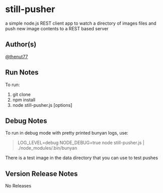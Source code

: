 still-pusher
==============================================================================
a simple node.js REST client app to watch a directory of images files and push
new image contents to a REST based server


Author(s)
-------------------------------------------------------------------------------
[@thenut77](http://twitter.com/)


Run Notes
-------------------------------------------------------------------------------
To run:
1) git clone
2) npm install
3) node still-pusher.js [options]


Debug Notes
-------------------------------------------------------------------------------
To run in debug mode with pretty printed bunyan logs, use: 
> LOG_LEVEL=debug NODE_DEBUG=true node still-pusher.js | ./node_modules/.bin/bunyan

There is a test image in the data directory that you can use to test pushes


Version Release Notes
-------------------------------------------------------------------------------
No Releases